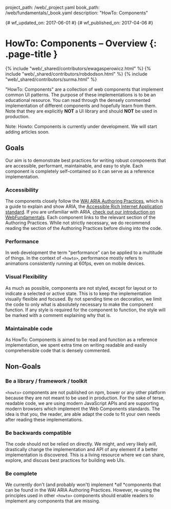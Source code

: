 project_path: /web/_project.yaml
book_path: /web/fundamentals/_book.yaml
description: "HowTo: Components"

{# wf_updated_on: 2017-06-01 #}
{# wf_published_on: 2017-04-06 #}
# HowTo: Components – Overview {: .page-title }
{% include "web/_shared/contributors/ewagasperowicz.html" %}
{% include "web/_shared/contributors/robdodson.html" %}
{% include "web/_shared/contributors/surma.html" %}


"HowTo: Components" are a collection of web components that implement common UI
patterns. The purpose of these implementations is to be an educational resource.
You can read through the densely commented implementation of different
components and hopefully learn from them. Note that they are explicitly **NOT**
a UI library and should **NOT** be used in production.

Note: Howto: Components is currently under development. We will start adding
articles soon.

## Goals

Our aim is to demonstrate best practices for writing robust components that are
accessible, performant, maintainable, and easy to style. Each component is
completely self-contained so it can serve as a reference implementation.

### Accessibility

The components closely follow the [WAI ARIA Authoring
Practices](https://www.w3.org/TR/wai-aria-practices-1.1/), which is a guide to
explain and show ARIA, the [Accessible Rich Internet Application
standard](https://www.w3.org/TR/wai-aria-1.1/). If you are unfamiliar with ARIA,
[check out our introduction on
WebFundamentals](/web/fundamentals/accessibility/semantics-aria/).
Each component links to the relevant section of the Authoring Practices. While
not strictly necessary, we do recommend reading the section of the Authoring
Practices before diving into the code.

### Performance

In web development the term "performance" can be applied to a multitude of
things. In the context of `<howto>`, performance mostly refers to animations
consistently running at 60fps, even on mobile devices.

### Visual Flexibility

As much as possible, components are not styled, except for layout or to indicate
a selected or active state. This is to keep the implementation visually flexible
and focused. By not spending time on decoration, we limit the code to only what
is absolutely necessary to make the component function. If any style is required
for the component to function, the style will be marked with a comment
explaining why that is.

### Maintainable code

As HowTo: Components is aimed to be read and function as a reference
implementation, we spent extra time on writing readable and easily
comprehensible code that is densely commented.

## Non-Goals

### Be a library / framework / toolkit

`<howto>` components are not published on npm, bower or any other platform
because they are not meant to be used in production. For the sake of terse,
readable code, we are using modern JavaScript APIs and are supporting modern
browsers which implement the Web Components standards. The idea is that you, the
reader, are able adapt the code to fit your own needs after reading these
implementations.

### Be backwards compatible

The code should not be relied on directly. We might, and very likely *will*,
drastically change the implementation and API of any element if a better
implementation is discovered. This is a living resource where we can share,
explore, and discuss best practices for building web UIs.

### Be complete

We currently don't (and probably won't) implement **all* *components that can be
found in the WAI ARIA Authoring Practices. However, re-using the principles used
in other `<howto>` components should enable readers to implement any components
that are missing.

